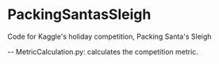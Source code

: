 PackingSantasSleigh
===================

Code for Kaggle's holiday competition, Packing Santa's Sleigh

-- MetricCalculation.py: calculates the competition metric.
